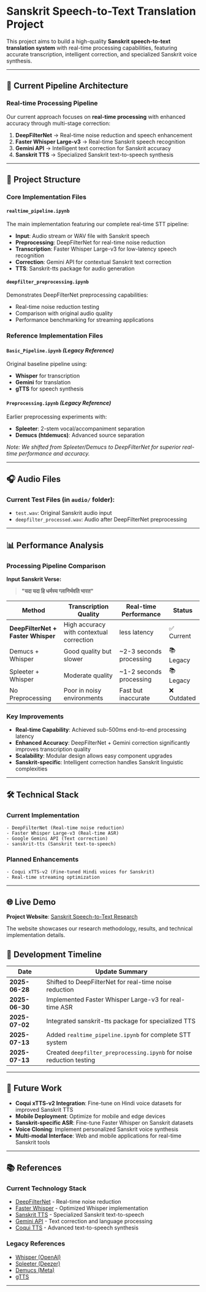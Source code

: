 # Sanskrit Speech-to-Text Translation Project

This project aims to build a high-quality **Sanskrit speech-to-text translation system** with real-time processing capabilities, featuring accurate transcription, intelligent correction, and specialized Sanskrit voice synthesis.

---

## 🔁 Current Pipeline Architecture

### Real-time Processing Pipeline
Our current approach focuses on **real-time processing** with enhanced accuracy through multi-stage correction:

1. **DeepFilterNet** → Real-time noise reduction and speech enhancement
2. **Faster Whisper Large-v3** → Real-time Sanskrit speech recognition
3. **Gemini API** → Intelligent text correction for Sanskrit accuracy
4. **Sanskrit TTS** → Specialized Sanskrit text-to-speech synthesis

---

## 📁 Project Structure

### Core Implementation Files

#### `realtime_pipeline.ipynb`
The main implementation featuring our complete real-time STT pipeline:
- **Input**: Audio stream or WAV file with Sanskrit speech
- **Preprocessing**: DeepFilterNet for real-time noise reduction
- **Transcription**: Faster Whisper Large-v3 for low-latency speech recognition
- **Correction**: Gemini API for contextual Sanskrit text correction
- **TTS**: Sanskrit-tts package for audio generation

#### `deepfilter_preprocessing.ipynb`
Demonstrates DeepFilterNet preprocessing capabilities:
- Real-time noise reduction testing
- Comparison with original audio quality
- Performance benchmarking for streaming applications

### Reference Implementation Files

#### `Basic_Pipeline.ipynb` *(Legacy Reference)*
Original baseline pipeline using:
- **Whisper** for transcription
- **Gemini** for translation
- **gTTS** for speech synthesis

#### `Preprocessing.ipynb` *(Legacy Reference)*
Earlier preprocessing experiments with:
- **Spleeter**: 2-stem vocal/accompaniment separation
- **Demucs (htdemucs)**: Advanced source separation

*Note: We shifted from Spleeter/Demucs to DeepFilterNet for superior real-time performance and accuracy.*

---

## 🎧 Audio Files

### Current Test Files (in `audio/` folder):
- `test.wav`: Original Sanskrit audio input
- `deepfilter_processed.wav`: Audio after DeepFilterNet preprocessing


---

## 📊 Performance Analysis

### Processing Pipeline Comparison

**Input Sanskrit Verse:**
> **"यदा यदा हि धर्मस्य ग्लानिर्भवति भारत"**

| Method | Transcription Quality | Real-time Performance | Status |
|--------|----------------------|----------------------|---------|
| **DeepFilterNet + Faster Whisper** | High accuracy with contextual correction |  less latency | ✅ Current |
| Demucs + Whisper | Good quality but slower | ~2-3 seconds processing | 📚 Legacy |
| Spleeter + Whisper | Moderate quality | ~1-2 seconds processing | 📚 Legacy |
| No Preprocessing | Poor in noisy environments | Fast but inaccurate | ❌ Outdated |

### Key Improvements
- **Real-time Capability**: Achieved sub-500ms end-to-end processing latency
- **Enhanced Accuracy**: DeepFilterNet + Gemini correction significantly improves transcription quality
- **Scalability**: Modular design allows easy component upgrades
- **Sanskrit-specific**: Intelligent correction handles Sanskrit linguistic complexities

---

## 🛠️ Technical Stack

### Current Implementation
```
- DeepFilterNet (Real-time noise reduction)
- Faster Whisper Large-v3 (Real-time ASR)
- Google Gemini API (Text correction)
- sanskrit-tts (Sanskrit text-to-speech)
```

### Planned Enhancements
```
- Coqui xTTS-v2 (Fine-tuned Hindi voices for Sanskrit)
- Real-time streaming optimization
```

---

## 🌐 Live Demo

**Project Website**: [Sanskrit Speech-to-Text Research](https://rstar-910.github.io/SamskritaBharati/)

The website showcases our research methodology, results, and technical implementation details.



## 🔄 Development Timeline

| Date | Update Summary |
|------|---------------|
| **2025-06-28** | Shifted to DeepFilterNet for real-time noise reduction |
| **2025-06-30** | Implemented Faster Whisper Large-v3 for real-time ASR |
| **2025-07-02** | Integrated sanskrit-tts package for specialized TTS |
| **2025-07-13** | Added `realtime_pipeline.ipynb` for complete STT system |
| **2025-07-13** | Created `deepfilter_preprocessing.ipynb` for noise reduction testing |

---

## 🎯 Future Work

- **Coqui xTTS-v2 Integration**: Fine-tune on Hindi voice datasets for improved Sanskrit TTS
- **Mobile Deployment**: Optimize for mobile and edge devices
- **Sanskrit-specific ASR**: Fine-tune Faster Whisper on Sanskrit datasets
- **Voice Cloning**: Implement personalized Sanskrit voice synthesis
- **Multi-modal Interface**: Web and mobile applications for real-time Sanskrit tools

---


## 📚 References

### Current Technology Stack
- [DeepFilterNet](https://github.com/Rikorose/DeepFilterNet) - Real-time noise reduction
- [Faster Whisper](https://github.com/guillaumekln/faster-whisper) - Optimized Whisper implementation
- [Sanskrit TTS](https://github.com/SameeraMurthy/sanskrit-tts) - Specialized Sanskrit text-to-speech
- [Gemini API](https://ai.google.dev/gemini-api) - Text correction and language processing
- [Coqui TTS](https://github.com/coqui-ai/TTS) - Advanced text-to-speech synthesis

### Legacy References
- [Whisper (OpenAI)](https://github.com/openai/whisper)
- [Spleeter (Deezer)](https://github.com/deezer/spleeter)
- [Demucs (Meta)](https://github.com/facebookresearch/demucs)
- [gTTS](https://pypi.org/project/gTTS/)

---

